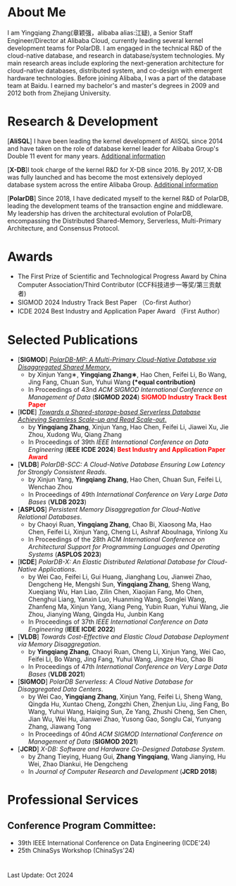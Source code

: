 # About Me
I am Yingqiang Zhang(章颖强，alibaba alias:江疑), a Senior Staff Engineer/Director at Alibaba Cloud, currently leading several kernel development teams for PolarDB. I am engaged in the technical R&D of the cloud-native database, and research in database/system technologies. My main research areas include exploring the next-generation architecture for cloud-native databases, distributed system, and co-design with emergent hardware technologies.
Before joining Alibaba, I was a part of the database team at Baidu. I earned my bachelor's and master's degrees in 2009 and 2012 both from Zhejiang University.


# Research & Development
[**AliSQL**] I have been leading the kernel development of AliSQL since 2014 and have taken on the role of database kernel leader for Alibaba Group's Double 11 event for many years. [Additional information](https://www.percona.com/blog/percona-live-featured-talk-with-ying-qiang-zhang-whats-new-in-alisql-alibabas-branch-of-mysql/)

[**X-DB**]I took charge of the kernel R&D for X-DB since 2016. By 2017, X-DB was fully launched and has become the most extensively deployed database system across the entire Alibaba Group. [Additional information](https://mp.weixin.qq.com/s/BCBRewfxCg2i3bDqmHzoLg)

[**PolarDB**] Since 2018, I have dedicated myself to the kernel R&D of PolarDB, leading the development teams of the transaction engine and middleware. My leadership has driven the architectural evolution of PolarDB, encompassing the Distributed Shared-Memory, Serverless, Multi-Primary Architecture, and Consensus Protocol.

#  Awards
- The First Prize of Scientific and Technological Progress Award by China Computer Association/Third Contributor (CCF科技进步一等奖/第三贡献者)
- SIGMOD 2024 Industry Track Best Paper （Co-first Author）
- ICDE 2024 Best Industry and Application Paper Award （First Author）


# Selected Publications

- [**SIGMOD**] [_PolarDB-MP: A Multi-Primary Cloud-Native Database via Disaggregated Shared Memory_.](https://zhangyingqiang.com/paper/PolarDB_Multi_Primary.pdf) 
	- by Xinjun Yang∗, **Yingqiang Zhang∗**, Hao Chen, Feifei Li,  Bo Wang, Jing Fang, Chuan Sun, Yuhui Wang **(\*equal contribution)**
	- In Proceedings of 43nd _ACM SIGMOD International Conference on Management of Data_ (**SIGMOD 2024**)  **<font color=red>SIGMOD Industry Track Best Paper</font>**
- [**ICDE**] [_Towards a Shared-storage-based Serverless Database Achieving Seamless Scale-up and Read Scale-out_.](https://zhangyingqiang.com/paper/PolarDB_Serverless_shared_storage.pdf)
	- by **Yingqiang Zhang**, Xinjun Yang, Hao Chen, Feifei Li, Jiawei Xu, Jie Zhou, Xudong Wu, Qiang Zhang
	- In Proceedings of 39th _IEEE International Conference on Data Engineering_ (**IEEE ICDE 2024**)  **<font color=red>Best Industry and Application Paper Award</font>**
- [**VLDB**] _PolarDB-SCC: A Cloud-Native Database Ensuring Low Latency for Strongly Consistent Reads_. 
	- by Xinjun Yang, **Yingqiang Zhang**, Hao Chen, Chuan Sun, Feifei Li, Wenchao Zhou
	- In Proceedings of 49th _International Conference on Very Large Data Bases_ (**VLDB 2023**)
- [**ASPLOS**] _Persistent Memory Disaggregation for Cloud-Native Relational Databases_. 
	- by Chaoyi Ruan, **Yingqiang Zhang**, Chao Bi, Xiaosong Ma, Hao Chen, Feifei Li, Xinjun Yang, Cheng Li, Ashraf Aboulnaga, Yinlong Xu
	- In Proceedings of the 28th ACM _International Conference on Architectural Support for Programming Languages and Operating Systems_ (**ASPLOS 2023**)
- [**ICDE**] _PolarDB-X: An Elastic Distributed Relational Database for Cloud-Native Applications_. 
	- by Wei Cao, Feifei Li, Gui Huang, Jianghang Lou, Jianwei Zhao, Dengcheng He, Mengshi Sun, **Yingqiang Zhang**, Sheng Wang, Xueqiang Wu, Han Liao, Zilin Chen, Xiaojian Fang, Mo Chen, Chenghui Liang, Yanxin Luo, Huanming Wang, Songlei Wang, Zhanfeng Ma, Xinjun Yang, Xiang Peng, Yubin Ruan, Yuhui Wang, Jie Zhou, Jianying Wang, Qingda Hu, Junbin Kang
	- In Proceedings of 37th _IEEE International Conference on Data Engineering_ (**IEEE ICDE 2022**)
- [**VLDB**] _Towards Cost-Effective and Elastic Cloud Database Deployment via Memory Disaggregation_. 
	- by **Yingqiang Zhang**, Chaoyi Ruan, Cheng Li, Xinjun Yang, Wei Cao, Feifei Li, Bo Wang, Jing Fang, Yuhui Wang, Jingze Huo, Chao Bi
	- In Proceedings of 47th _International Conference on Very Large Data Bases_ (**VLDB 2021**)
- [**SIGMOD**] _PolarDB Serverless: A Cloud Native Database for Disaggregated Data Centers_. 
	- by Wei Cao, **Yingqiang Zhang**, Xinjun Yang, Feifei Li, Sheng Wang, Qingda Hu, Xuntao Cheng, Zongzhi Chen, Zhenjun Liu, Jing Fang, Bo Wang, Yuhui Wang, Haiqing Sun, Ze Yang, Zhushi Cheng, Sen Chen, Jian Wu, Wei Hu, Jianwei Zhao, Yusong Gao, Songlu Cai, Yunyang Zhang, Jiawang Tong
	- In Proceedings of 40nd _ACM SIGMOD International Conference on Management of Data_ (**SIGMOD 2021**)
- [**JCRD**] _X-DB: Software and Hardware Co-Designed Database System_. 
	- by Zhang Tieying, Huang Gui, **Zhang Yingqiang**, Wang Jianying, Hu Wei, Zhao Diankui, He Dengcheng
	- In _Journal of Computer Research and Development_ (**JCRD 2018**)

# Professional Services

## Conference Program Committee:
- 39th IEEE International Conference on Data Engineering (ICDE'24) 
- 25th ChinaSys Workshop (ChinaSys'24)


#
Last Update: Oct 2024
